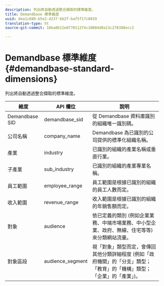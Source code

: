 ```yaml
---
description: 列出將自動透過整合擷取的標準維度。
title: Demandbase 標準維度
uuid: dea1c680-b5e2-4237-bb2f-baf5f17c8019
translation-type: ht
source-git-commit: 16ba0b12e0f70112f4c10804d0a13c278388ecc2

---
```



# Demandbase 標準維度{#demandbase-standard-dimensions}

列出將自動透過整合擷取的標準維度。

| 維度 | API 欄位 | 說明 |
|---|---|---|
| Demandbase SID | demandbase_sid | 從 Demandbase 資料庫識別的組織唯一識別碼。 |
| 公司名稱 | company_name | Demandbase 為已識別的公司提供的標準化組織名稱。 |
| 產業 | industry | 已識別的組織的產業名稱或垂直行業。 |
| 子產業 | sub_industry | 已識別的組織的產業專業名稱。 |
| 員工範圍 | employee_range | 員工範圍是根據已識別的組織的員工人數而定。 |
| 收入範圍 | revenue_range | 收入範圍是根據已識別的組織的年銷售額而定。 |
| 對象 | audience | 依已定義的類別 (例如企業業務、中端市場業務、中小型企業、政府、無線、住宅等等) 來分類網站流量。 |
| 對象區段 | audience_segment | 視「對象」類型而定，會傳回其他分類詳細程度 (例如「政府機關」的「分支」類型；「教育」的「機構」類型；「企業」的「產業」)。 |

